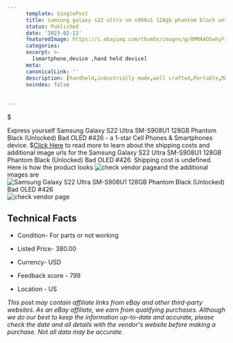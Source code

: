 ```yaml
---
      template: SinglePost
      title: samsung galaxy s22 ultra sm s908u1 128gb phantom black unlocked bad oled 426
      status: Published
      date: '2023-02-12'
      featuredImage: https://i.ebayimg.com/thumbs/images/g/8MMAAOSwhyFj5Ett/s-l225.jpg
      categories: 
      excerpt: >-
        [smartphone,device ,hand held device]
      meta:
      canonicalLink: ''
      description: [handheld,industrially made,well crafted,Portable,Mobile,Compact,Convenient,Lightweight,Maneuverable,Man-portable,Miniature,Carriable,Hand-held,Light,Holdable,Transportable,Mobile device,Pocket-sized,On-the-go,Wireless,Cordless,Compact size,Convenient size, smartphone,device ,hand held device]
      noindex: false
      
        
---
```

$

Express yourself Samsung Galaxy S22 Ultra SM-S908U1 128GB Phantom Black (Unlocked) Bad OLED #426 - a 1-star Cell Phones & Smartphones device.
$[Click Here](https://www.ebay.com/itm/255971694446?hash=item3b991a176e%3Ag%3A8MMAAOSwhyFj5Ett&mkevt=1&mkcid=1&mkrid=711-53200-19255-0&campid=%253CePNCampaignId%253E&customid=%253CreferenceId%253E&toolid=10049) to read more to learn about the shipping costs and additional image urls for the Samsung Galaxy S22 Ultra SM-S908U1 128GB Phantom Black (Unlocked) Bad OLED #426. Shipping cost is undefined. Here is how the product looks ![check vendor page](https://i.ebayimg.com/thumbs/images/g/8MMAAOSwhyFj5Ett/s-l225.jpg)and the additional images are![Samsung Galaxy S22 Ultra SM-S908U1 128GB Phantom Black (Unlocked) Bad OLED #426](https://i.ebayimg.com/images/g/8MMAAOSwhyFj5Ett/s-l1600.jpg)![check vendor page](https://origin-galleryplus.ebayimg.com/ws/web/255971694446_2_0_1/225x225.jpg,https://origin-galleryplus.ebayimg.com/ws/web/255971694446_3_0_1/225x225.jpg,https://origin-galleryplus.ebayimg.com/ws/web/255971694446_4_0_1/225x225.jpg,https://origin-galleryplus.ebayimg.com/ws/web/255971694446_5_0_1/225x225.jpg,https://origin-galleryplus.ebayimg.com/ws/web/255971694446_6_0_1/225x225.jpg,https://origin-galleryplus.ebayimg.com/ws/web/255971694446_7_0_1/225x225.jpg,https://origin-galleryplus.ebayimg.com/ws/web/255971694446_8_0_1/225x225.jpg,https://origin-galleryplus.ebayimg.com/ws/web/255971694446_9_0_1/225x225.jpg,https://origin-galleryplus.ebayimg.com/ws/web/255971694446_10_0_1/225x225.jpg,https://origin-galleryplus.ebayimg.com/ws/web/255971694446_11_0_1/225x225.jpg,https://origin-galleryplus.ebayimg.com/ws/web/255971694446_12_0_1/225x225.jpg,https://origin-galleryplus.ebayimg.com/ws/web/255971694446_13_0_1/225x225.jpg,https://origin-galleryplus.ebayimg.com/ws/web/255971694446_14_0_1/225x225.jpg)



 ## Technical Facts 



     
      

 - Condition- For parts or not working 


      

 - Listed Price- 380.00 


      

 - Currency- USD 


      

 - Feedback score - 799 


      

 - Location - US 


      
      

 *_This post may contain affiliate links from eBay and other third-party websites. As an eBay affiliate, we earn from qualifying purchases. Although we do our best to keep the information up-to-date and accurate, please check the date and all details with the vendor's website before making a purchase. Not all data may be accurate._*






